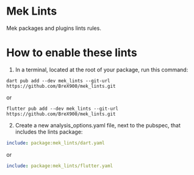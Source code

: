 # Mek Lints

Mek packages and plugins lints rules.

# How to enable these lints

1. In a terminal, located at the root of your package, run this command:
```shell
dart pub add --dev mek_lints --git-url https://github.com/BreX900/mek_lints.git
```
or
```shell
flutter pub add --dev mek_lints --git-url https://github.com/BreX900/mek_lints.git
```

2. Create a new analysis_options.yaml file, next to the pubspec, that includes the lints package:
```yaml
include: package:mek_lints/dart.yaml
```
or
```yaml
include: package:mek_lints/flutter.yaml
```